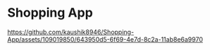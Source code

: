 # Shopping App


https://github.com/kaushik8946/Shopping-App/assets/109019850/643950d5-6f69-4e7d-8c2a-11ab8e6a9970

